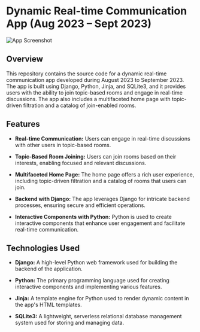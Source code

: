 # Dynamic Real-time Communication App (Aug 2023 – Sept 2023)

![App Screenshot]()

## Overview

This repository contains the source code for a dynamic real-time communication app developed during August 2023 to September 2023. The app is built using Django, Python, Jinja, and SQLite3, and it provides users with the ability to join topic-based rooms and engage in real-time discussions. The app also includes a multifaceted home page with topic-driven filtration and a catalog of join-enabled rooms.

## Features

- **Real-time Communication:** Users can engage in real-time discussions with other users in topic-based rooms.

- **Topic-Based Room Joining:** Users can join rooms based on their interests, enabling focused and relevant discussions.

- **Multifaceted Home Page:** The home page offers a rich user experience, including topic-driven filtration and a catalog of rooms that users can join.

- **Backend with Django:** The app leverages Django for intricate backend processes, ensuring secure and efficient operations.

- **Interactive Components with Python:** Python is used to create interactive components that enhance user engagement and facilitate real-time communication.

## Technologies Used

- **Django:** A high-level Python web framework used for building the backend of the application.

- **Python:** The primary programming language used for creating interactive components and implementing various features.

- **Jinja:** A template engine for Python used to render dynamic content in the app's HTML templates.

- **SQLite3:** A lightweight, serverless relational database management system used for storing and managing data.
